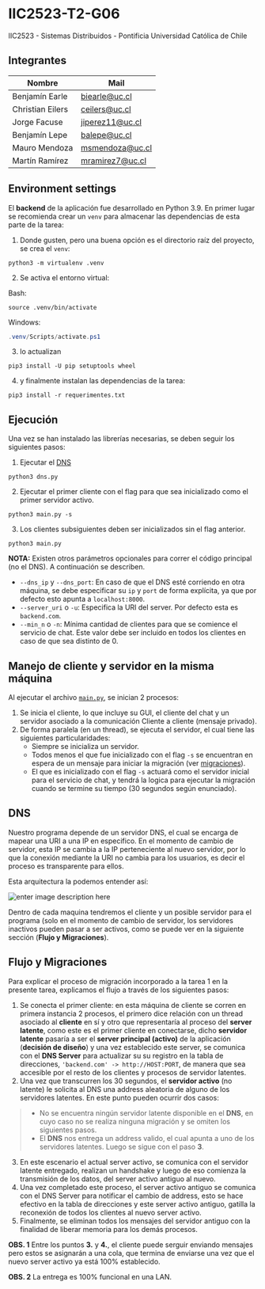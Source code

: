 # IIC2523-T2-G06
IIC2523 - Sistemas Distribuidos - Pontificia Universidad Católica de Chile



## Integrantes

Nombre           | Mail
-------------    | -------------------
Benjamín Earle   | biearle@uc.cl
Christian Eilers | ceilers@uc.cl
Jorge Facuse     | jiperez11@uc.cl
Benjamín Lepe    | balepe@uc.cl
Mauro Mendoza    | msmendoza@uc.cl
Martín Ramírez   | mramirez7@uc.cl

## Environment settings
El **backend** de la aplicación fue desarrollado en Python 3.9. En primer lugar
se recomienda crear un `venv` para almacenar las dependencias de esta parte de
la tarea:

1. Donde gusten, pero una buena opción es el directorio raíz del proyecto, se
crea el `venv`:

```shell
python3 -m virtualenv .venv
```

2. Se activa el entorno virtual:

Bash:

```shell
source .venv/bin/activate
```

Windows:

```powershell
.venv/Scripts/activate.ps1
```

3. lo actualizan
```shell
pip3 install -U pip setuptools wheel
```

4. y finalmente instalan las dependencias de la tarea:
```shell
pip3 install -r requerimentes.txt
```

## Ejecución

Una vez se han instalado las librerías necesarias, se deben seguir los siguientes pasos:

1. Ejecutar el [DNS](#dns)

```shell
python3 dns.py
```

2. Ejecutar el primer cliente con el flag para que sea inicializado como el primer servidor activo.

```shell
python3 main.py -s
```

3. Los clientes subsiguientes deben ser inicializados sin el flag anterior.

```shell
python3 main.py
```

**NOTA:** Existen otros parámetros opcionales para correr el código principal (no el DNS). A continuación se describen.

- `--dns_ip` y `--dns_port`: En caso de que el DNS esté corriendo en otra máquina, se debe especificar su `ip` y `port` de forma explícita, ya que por defecto esto apunta a `localhost:8000`.
- `--server_uri` o `-u`: Especifica la URI del server. Por defecto esta es `backend.com`.
- `--min_n` o `-n`: Mínima cantidad de clientes para que se comience el servicio de chat. Este valor debe ser incluido en todos los clientes en caso de que sea distinto de 0.


## Manejo de cliente y servidor en la misma máquina

Al ejecutar el archivo [`main.py`](./main.py), se inician 2 procesos:

1. Se inicia el cliente, lo que incluye su GUI, el cliente del chat y un servidor asociado a la comunicación Cliente a cliente (mensaje privado).
2. De forma paralela (en un thread), se ejecuta el servidor, el cual tiene las siguientes particularidades:
    - Siempre se inicializa un servidor.
    - Todos menos el que fue inicializado con el flag `-s` se encuentran en espera de un mensaje para iniciar la migración (ver [migraciones](#migraciones)).
    - El que es inicializado con el flag `-s` actuará como el servidor inicial para el servicio de chat, y tendrá la logica para ejecutar la migración cuando se termine su tiempo (30 segundos según enunciado).

## DNS

Nuestro programa depende de un servidor DNS, el cual se encarga de mapear una URI a una IP en especifico.
En el momento de cambio de servidor, esta IP se cambia a la IP perteneciente al nuevo servidor, por lo que la conexión mediante la URI no cambia para los usuarios, es decir el proceso es transparente para ellos.

Esta arquitectura la podemos entender así:

![enter image description here](https://i.imgur.com/FIZ1vkv.png)

Dentro de cada maquina tendremos el cliente y un posible servidor para el programa (solo en el momento de cambio de servidor, los servidores inactivos pueden pasar a ser activos, como se puede ver en la siguiente sección (**Flujo y Migraciones**).

## Flujo y Migraciones

Para explicar el proceso de migración incorporado a la tarea 1 en la
presente tarea, explicamos el flujo a través de los siguientes pasos:

1. Se conecta el primer cliente: en esta máquina de cliente se corren en
primera instancia 2 procesos, el primero dice relación con un thread asociado
al **cliente** en sí y otro que representaría al proceso del **server latente**, como
este es el primer cliente en conectarse, dicho **servidor latente** pasaría a ser el
**server principal (activo)** de la aplicación (**decisión de diseño**) y una
vez establecido este server, se comunica con el **DNS Server** para actualizar su
su registro en la tabla de direcciones, `'backend.com' -> http://HOST:PORT`,
de manera que sea accesible por el resto de los clientes y procesos de servidor
latentes.
2. Una vez que transcurren los 30 segundos, el **servidor activo** (no latente) le solicita al DNS una address aleatoria de alguno de los servidores latentes. En este punto pueden ocurrir dos casos:
> * No se encuentra ningún servidor latente disponible en el **DNS**, en cuyo caso no se realiza ninguna migración y se omiten los siguientes pasos.
> * El **DNS** nos entrega un address valido, el cual apunta a uno de los servidores latentes. Luego se sigue con el paso **3**.
3. En este escenario el actual server activo, se comunica con el servidor latente
entregado, realizan un handshake y luego de eso comienza la transmisión de los
datos, del server activo antiguo al nuevo.
4. Una vez completado este proceso, el server activo antiguo se comunica con el
DNS Server para notificar el cambio de address, esto se hace efectivo en la
tabla de direcciones y este server activo antiguo, gatilla la reconexión de
todos los clientes al nuevo server activo.
5. Finalmente, se eliminan todos los mensajes del servidor antiguo con la finalidad de liberar memoria para los demás procesos.

**OBS. 1** Entre los puntos **3.** y **4.**, el cliente puede serguir enviando
mensajes pero estos se asignarán a una cola, que termina de enviarse una vez que
el nuevo server activo ya está 100% establecido.

**OBS. 2** La entrega es 100% funcional en una LAN.
